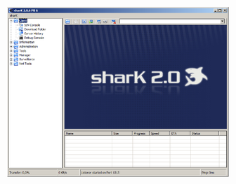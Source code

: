 ![Screenshot](https://raw.githubusercontent.com/Cryakl/Ultimate-RAT-Collection/refs/heads/main/Shark/sharK%202%20PB6/Screenshot.png)
